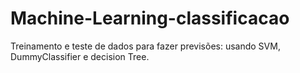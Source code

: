 # Machine-Learning-classificacao
Treinamento e teste de dados para fazer previsões: usando SVM, DummyClassifier e decision Tree.


